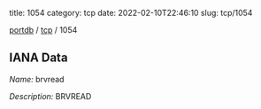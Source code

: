 title: 1054
category: tcp
date: 2022-02-10T22:46:10
slug: tcp/1054

[portdb](/) / [tcp](/category/tcp.html) / 1054


## IANA Data

_Name:_ brvread

_Description:_ BRVREAD

